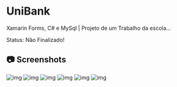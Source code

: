 # UniBank
Xamarin Forms, C# e MySql | Projeto de um Trabalho da escola...

Status: Não Finalizado!

## 📷 Screenshots

![img](https://cdn.discordapp.com/attachments/889233196091342920/992592184102625360/qemu-system-x86_64_LBUVLU09rL.png)
![img](https://cdn.discordapp.com/attachments/889233196091342920/992592183414763570/qemu-system-x86_64_fFG6D7uNxV.png)
![img](https://cdn.discordapp.com/attachments/889233196091342920/992592183880335360/qemu-system-x86_64_KzDHwmsoYD.png)
![img](https://cdn.discordapp.com/attachments/889233196091342920/992592183624466432/qemu-system-x86_64_gnvyNvqx8p.png)
![img](https://cdn.discordapp.com/attachments/889233196091342920/992592183079223406/qemu-system-x86_64_5gY7USJMIJ.png)
![img](https://cdn.discordapp.com/attachments/889233196091342920/992592182814986370/qemu-system-x86_64_pLTSNocFh9.png)
